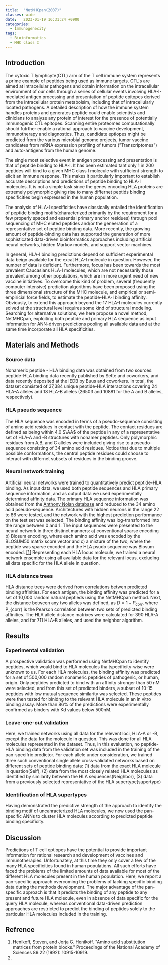 ```yaml
---
title:  "NetMHCpan(2007)"
classes: wide
date:   2023-01-19 16:31:24 +0900
categories: 
  - Immunogenecity
tags:
  - Bioinformatics
  - MHC class I
---
```


## Introduction

The cytoxic T lymphcyte(CTL) arm of the T cell immune system represents a prime example of peptides being used as immune targets. CTL's are aimed at intracellular pathogens and obtain information on the intracellular environment of our cells through a series of cellular events involving HLA-I-mediated antigen processing and presentation of peptide epitopes derived from the intracellular protein metabolsim, including that of intracellularly located pathogens. A detailed description of how the immune system handles proteins and generates peptide could enable scientists and clinicians to analyze any protein of interest for the presence of potentially immunogenic CTL epitopes. Scanning entire proteomes computationally should futrther enable a rational approach to vaccine development, immunotherapy and diagnostics. Thus, candidate eptiopes might be predicted from the various microbial genome projects, tumor vaccine candidates from mRNA expression profiling of tumors ("Transcriptomes") and auto-antigens from the human genome.

The single most selective event in antigen processing and presentation is that of peptide binding to HLA-I. It has been estimated taht only 1 in 200 peptides will bind to a given MHC class I molecule with sufficient strength to elicit an immune response. This makes it particularly important to establish accurate descriptions and predictions of peptide binding to HLA-I molecules. It is not a simple task since the genes encoding HLA proteins are extremely polymorphic giving rise to many differnet peptids binding specificities begin expressed in the human population. 

The analysis of HLA-I specificities have classically entailed the identification of peptide binding motifs(characterized primarily by the requirement for a few properly spaced and essential primary anchor residues) through pool sequencing of MHC eluted peptides and/or the geneeration of a representative set of peptide binding data. More recently, the growing amount of peptide-binding data has supported the generation of more sophisticated data-driven bioinformatics approaches including artificial neural networks, hidden Markov models, and support vector machines.

In general, HLA-I binding predictions depend on sufficient experimental data beign available for the excat HLA-I molecule in question. However, the number of data is deficient. Furthermore, focus has been towards the most prevalent Caucasians HLA-I molecules, which are not necessarily those prevalent among other populations, which are in more urgent need of new vaccine initiatives. To overcome this kind of problem, several (frequently computer intensive) prediction algorithms have been proposed using the three dimensional structure of the MHC molecule, and empirical or semi-empiricial force fields, to estimate the peptide-HLA-I binding affinity. Obviously, to extend this approach beyond the 17 HLA-I molecules currently solved at the structural level requires some kind of structural modeling. Searching for alternative solutions, we here propose a novel method, NetMHCpan, exploiting both peptide and primary HLA sequence as input information for ANN-driven predictions pooling all available data and at the same time incorporate all HLA specificities.

## Materials and Methods

### Source data

Nonameric peptide - HLA binding data was obtained from two sources: peptide-HLA binding data recently published by Sette and coworkers, and data recently deposited at the IEDB by Buus and coworkers. In total, the dataset consisted of 37,384 unique peptide-HLA interactions covering 24 HLA-A alleles and 18 HLA-B alleles (26503 and 10881 for the A and B alleles, respectively).

### HLA pseudo sequence

The HLA sequence was encoded in terms of a pseudo-sequence consisting of amino acid residues in contact with the peptide. The contact residues are defined as being within 4.0 $\AA$  of the peptide in any of a representative set of HLA-A and -B structures with nonamer peptides. Only polymorphic residues from A,B, and C alleles were included giving rise to a pseudo-sequence consisting of 34 amino acid residues. Notice that due to multiple possible conformations, the central peptide residues could choose to interact with differnet subsets of residues in the binding groove.

### Neural network training

Artificial neural networks were trained to quantitatively predict peptide-HLA binding. As input data, we used both peptide sequences and HLA primary sequence information, and as output data we used experimentally determined affinity data. The primary HLA sequence information was obtained from the [Anthony Nolan database](http://www.anthonynolan.org.uk/HIG/) and reduced to the 34 amino acid pseudo-sequence. Architectures with hidden neurons in the range 22 to 86 were tested, and the network with the highest prediction performance on the test set was selected. The binding affinity was log-transformed into the range between 0 and 1. The input sequences were presented to the neural network in three distinct manners: a) conventional sparse encoding b) Blosum encoding, where each amino acid was encoded by the BLOSUM50 matrix score vector and c) a mixture of the two, where the peptide was sparse encoded and the HLA psudo sequence was Blosum encoded. [[1]](https://www.pnas.org/doi/abs/10.1073/pnas.89.22.10915) Representing each HLA locus molecule, we trained a neural network ensemble using all available data for the relevant locus, excluding all data specific for the HLA allele in question. 

### HLA distance trees

HLA distance trees were derived from correlations betwen predicted binding affinities. For each antigen, the binding affinity was predicted for a set of 10,000 random natural peptieds using the NetMHCpan method. Next, the distance between any two alleles was defined, as $D = 1- P_{corr}$, where P_{corr} is the Pearson correlation between two sets of predicted binding affinities. The HLA allele distance matrixes were calculated for 390 HLA-A alleles, and for 711 HLA-B alleles, and used the neighbor algorithm.

## Results

### Experimental validation

A prospective validation was performed using NetMHCpan to identify peptides, which would bind to HLA molecules tha tspecificity-wise were unknown to us. For each HLA molecules, the binding affinity was predicted for a set of 500,000 random nonameric peptides of pathogenic, or human, origin. Only peptides predicted to bind with an affinity stronger than 50 nM were selected, and from this set of predicted binders, a subset of 10-15 peptides with low mutual sequence similarity was selected. These peptides were then tested for binidng to the relevant HLA molecule in an in vitro binding assay. More than 86% of the predictions were experimentally confirmed as binders with Kd values below 500nM. 

### Leave-one-out validation

Here, we trained networks using all data for the relevent loci, HLA-A or -B, except the data for the molecule in question. This was done for all HLA molecules represented in the dataset. Thus, in this evaluation, no peptide-HLA binding data from the validation set was included in the training of the pan-specifric predictor. For each allele under consideration, we trained three such conventional single allele cross-validated networks based on different sets of peptide binding data: (1) data from the exact HLA molecule in question(Self), (2) data from the most closely related HLA molecules as identified by similarity between the HLA sequences(Neighbor), (3) data from a previously selected representative of the HLA supertype(supertype)

### Identification of HLA supertypes

Having demonstrated the predictive strength of the approach to identify the binding motif of uncahracterized HLA molecules, we now used the pan-specific ANNs to cluster HLA molecules according to predicted peptide binding specificity. 

## Discussion

Predictions of T cell eptiopes have the potential to provide important information for rational research and development of vaccines and immunotherapies. Unfortunately, at this time they only cover a few of the many HLA specificities found in human populations. All such efforts have faced the problems of the limited amounts of data available for most of the different HLA molecules present in the human population. Here, we report a pan-specific approach overcoming the problems of lacking specific binding data during the methods development. The major advantage of the pan-specific approach is that it predicts the binding of any peptide to any present and future HLA molecule, even in absence of data specific for the query HLA molecule, whereas conventional data-driven prediction approaches are restricted to predict the binding of peptides solely to the particular HLA molecules included in the training. 

## Refrence

1. Henikoff, Steven, and Jorja G. Henikoff. "Amino acid substitution matrices from protein blocks." Proceedings of the National Academy of Sciences 89.22 (1992): 10915-10919.
2.